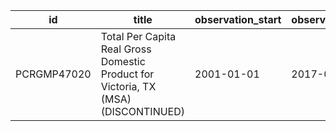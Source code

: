 | id          | title                                                                              | observation_start   | observation_end   |
|-------------|------------------------------------------------------------------------------------|---------------------|-------------------|
| PCRGMP47020 | Total Per Capita Real Gross Domestic Product for Victoria, TX (MSA) (DISCONTINUED) | 2001-01-01          | 2017-01-01        |